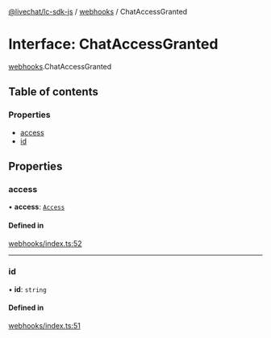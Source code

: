 [@livechat/lc-sdk-js](../README.md) / [webhooks](../modules/webhooks.md) / ChatAccessGranted

# Interface: ChatAccessGranted

[webhooks](../modules/webhooks.md).ChatAccessGranted

## Table of contents

### Properties

- [access](webhooks.ChatAccessGranted.md#access)
- [id](webhooks.ChatAccessGranted.md#id)

## Properties

### access

• **access**: [`Access`](webhooks_structures_structures.Access.md)

#### Defined in

[webhooks/index.ts:52](https://github.com/livechat/lc-sdk-js/blob/d267eeb/src/webhooks/index.ts#L52)

___

### id

• **id**: `string`

#### Defined in

[webhooks/index.ts:51](https://github.com/livechat/lc-sdk-js/blob/d267eeb/src/webhooks/index.ts#L51)
